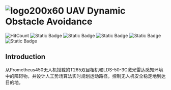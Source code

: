 # ![logo200x60](https://github.com/HuaYuXiao/UAV-Dynamic-Obstacle-Avoidance-Based-on-APF/assets/117464811/88415d13-8c7c-4d5c-a3e7-04f02d7b746d) UAV Dynamic Obstacle Avoidance

![HitCount](https://img.shields.io/endpoint?url=https%3A%2F%2Fhits.dwyl.com%2FHuaYuXiao%2FUAV-Obstacle-Avoidance-System-for-Complex-Environment-Based-on-A-and-Other-Algorithms.json%3Fcolor%3Dpink)
![Static Badge](https://img.shields.io/badge/ROS-melodic-22314E?logo=ros)
![Static Badge](https://img.shields.io/badge/Ubuntu-18.04.6-E95420?logo=ubuntu)
![Static Badge](https://img.shields.io/badge/C%2B%2B-14-00599C?logo=cplusplus)
![Static Badge](https://img.shields.io/badge/Python-2.7.17-3776AB?logo=python)
![Static Badge](https://img.shields.io/badge/Matlab-2023b-salmon)
<!--
![Static Badge](https://img.shields.io/badge/CMake-3.10.2-064F8C?logo=cmake)
-->


## Introduction

从Prometheus450无人机搭载的T265双目相机和LDS-50-3C激光雷达感知环境中的障碍物，并设计人工势场算法实时规划运动路径，控制无人机安全稳定地到达目的地。

